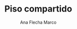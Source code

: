 ---
title: "Piso compartido"
subtitle: ""
description: ""
layout: book
author: Ana Flecha Marco
started: 2021-04-25
read: 2021-04-24
status: read
rating: 5
color: 
cover: 
pages: 112
progress: 0
link: 
---
